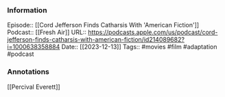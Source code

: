 ### Information

Episode:: [[Cord Jefferson Finds Catharsis With 'American Fiction']] 
Podcast:: [[Fresh Air]]
URL:: https://podcasts.apple.com/us/podcast/cord-jefferson-finds-catharsis-with-american-fiction/id214089682?i=1000638358884
Date:: [[2023-12-13]]
Tags:: #movies #film #adaptation
#podcast


### Annotations

[[Percival Everett]]